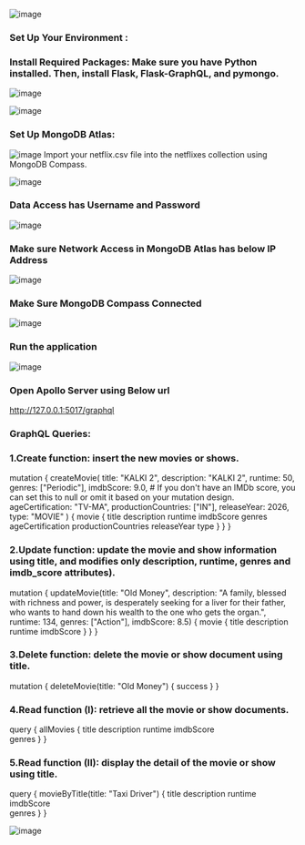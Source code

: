 ![image](https://github.com/user-attachments/assets/42850aaf-2346-46e4-99f7-5bbb00675b27)

### Set Up Your Environment :
### Install Required Packages: Make sure you have Python installed. Then, install Flask, Flask-GraphQL, and pymongo.
![image](https://github.com/user-attachments/assets/633cbe24-505d-412e-8c46-c75ae8cf82e0)

![image](https://github.com/user-attachments/assets/c0facc04-d516-4993-bbd3-1c32bb43eaaa)

### Set Up MongoDB Atlas:
![image](https://github.com/user-attachments/assets/676c6e0d-b944-4cdc-9b6e-cf12af15770a)
Import your netflix.csv file into the netflixes collection using MongoDB Compass.

![image](https://github.com/user-attachments/assets/9c5851df-91b2-428d-83ba-17280f25e235)
### Data Access has Username and Password
![image](https://github.com/user-attachments/assets/297ad680-4d0d-4e5c-b90f-1a7dc97f57a4)

### Make sure Network Access in MongoDB Atlas has below IP Address
![image](https://github.com/user-attachments/assets/bab5fbe1-cec6-4c10-be98-dd78f4a367df)

### Make Sure MongoDB Compass Connected
![image](https://github.com/user-attachments/assets/0d539bf9-e289-4cdb-81b6-06c4cda8dae4)

### Run the application
![image](https://github.com/user-attachments/assets/9fef45f5-0c53-4cd3-b09d-9038bb5bd1c2)

### Open Apollo Server using Below url
http://127.0.0.1:5017/graphql

### GraphQL Queries:
### 1.Create function: insert the new movies or shows.
mutation {
  createMovie(
    title: "KALKI 2",
    description: "KALKI 2",
    runtime: 50,
    genres: ["Periodic"],
    imdbScore: 9.0,  # If you don't have an IMDb score, you can set this to null or omit it based on your mutation design.
    ageCertification: "TV-MA",
    productionCountries: ["IN"],
    releaseYear: 2026,
    type: "MOVIE"
  ) {
    movie {
      title
      description
      runtime
      imdbScore
      genres
      ageCertification
      productionCountries
      releaseYear
      type
    }
  }
}

### 2.Update function: update the movie and show information using title, and modifies only description, runtime, genres and imdb_score attributes).
mutation {
  updateMovie(title: "Old Money", description: "A family, blessed with richness and power, is desperately seeking for a liver for their father, who wants to hand down his wealth to the one who gets the organ.", runtime: 134, genres: ["Action"], imdbScore: 8.5) {
    movie {
      title
      description
      runtime
      imdbScore
    }
  }
}

### 3.Delete function: delete the movie or show document using title.
mutation {
  deleteMovie(title: "Old Money") {
    success
  }
}

### 4.Read function (I): retrieve all the movie or show documents.
query {
  allMovies {
    title
    description
    runtime
    imdbScore  
    genres
  }
}

### 5.Read function (II): display the detail of the movie or show using title.
query {
  movieByTitle(title: "Taxi Driver") {
    title
    description
    runtime
    imdbScore  
    genres
  }
}

![image](https://github.com/user-attachments/assets/0c1e4811-4701-444d-a933-0cc9ff9c054f)







